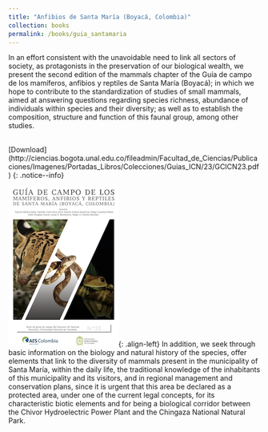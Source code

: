 ```yaml
---
title: "Anfibios de Santa María (Boyacá, Colombia)"
collection: books
permalink: /books/guia_santamaria
---
```



In an effort consistent with the unavoidable need to link all sectors of society, as protagonists in
the preservation of our biological wealth, we present the second edition of the mammals chapter
of the Guía de campo de los mamíferos, anfibios y reptiles de Santa María (Boyacá); in which
we hope to contribute to the standardization of studies of small mammals, aimed at answering
questions regarding species richness, abundance of individuals within species and their diversity;
as well as to establish the composition, structure and function of this faunal group, among
other studies. 

<br />
[Download](http://ciencias.bogota.unal.edu.co/fileadmin/Facultad_de_Ciencias/Publicaciones/Imagenes/Portadas_Libros/Colecciones/Guias_ICN/23/GCICN23.pdf)
{: .notice--info}

![](/images/portadaGuiaSantaMaria_2019.png){: .align-left}
In addition, we seek through basic information on the biology and natural history
of the species, offer elements that link to the diversity of mammals present in the municipality
of Santa María, within the daily life, the traditional knowledge of the inhabitants of this municipality
and its visitors, and in regional management and conservation plans, since it is urgent
that this area be declared as a protected area, under one of the current legal concepts, for its characteristic
biotic elements and for being a biological corridor between the Chivor Hydroelectric
Power Plant and the Chingaza National Natural Park.



